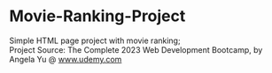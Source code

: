 # Movie-Ranking-Project
Simple HTML page project with movie ranking;<br/>
Project Source: The Complete 2023 Web Development Bootcamp, by Angela Yu @ www.udemy.com
